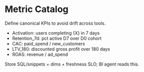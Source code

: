 # Metric Catalog

Define canonical KPIs to avoid drift across tools.

- Activation: users completing {X} in 7 days
- Retention_7d: pct active D7 over D0 cohort
- CAC: paid_spend / new_customers
- LTV_180: discounted gross profit over 180 days
- ROAS: revenue / ad_spend

Store SQL/snippets + dims + freshness SLO; BI agent reads this.
